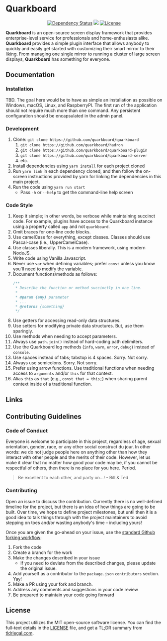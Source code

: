 # Quarkboard

<p align="center">
    <a href="https://david-dm.org/quarkboard/quarkboard"><img src="https://david-dm.org/quarkboard/quarkboard.svg" alt="Dependency Status"></a>
    <a href="https://david-dm.org/quarkboard/quarkboard?type=dev" title="devDependencies status"><img src="https://david-dm.org/quarkboard/quarkboard/dev-status.svg"/></a>
    <a href="https://choosealicense.com/licenses/mit"><img src="https://img.shields.io/badge/license-MIT-blue.svg" alt="License"></a>
</p>

**Quarkboard** is an open-source screen display framework that provides enterprise-level service for professionals and 
home-enthusiasts alike. **Quarkboard** provides a simple plugin interface that allows anybody to quickly and easily get 
started with customizing their smart mirror to their liking. From managing one single mirror to running a cluster of 
large screen displays, **Quarkboard** has something for everyone. 

## Documentation

### Installation

TBD. The goal here would be to have as simple an installation as possible on Windows, macOS, Linux, and RaspberryPI.
The first run of the application should not require much more than one command. Any persistent configuration should be 
encapsulated in the admin panel.

### Development

1. Clone: `git clone https://github.com/quarkboard/quarkboard`
    1. `git clone https://github.com/quarkboard/hadron`
    1. `git clone https://github.com/quarkboard/quarkboard-plugin`
    1. `git clone https://github.com/quarkboard/quarkboard-server`
    1. etc.
1. Install dependencies using `yarn install` for each project cloned
1. Run `yarn link` in each dependency cloned, and then follow the on-screen instructions provided by yarn for linking
   the dependencies in this main project.
1. Run the code using `yarn run start`
    * Pass `-h` or `--help` to get the command-line help screen

### Code Style

1. Keep it simple; in other words, be verbose while maintaining succinct code. For example, plugins have access to the 
   Quarkboard instance using a property called `app` and not `quarkboard`.
1. Omit braces for one-line code blocks.
1. Use camelCase for everything, except classes. Classes should use Pascal-case (i.e., UpperCamelCase).
1. Use classes liberally. This is a modern framework, using modern NodeJS.
1. Write code using Vanilla Javascript.
1. Never use `var` when defining variables; prefer `const` unless you know you'll need to modify the variable.
1. Document functions/methods as follows:
    ```javascript
    /**
     * Describe the function or method succinctly in one line.
     *
     * @param {any} parameter
     * ...
     * @returns {something}
     */
    ```
1. Use getters for accessing read-only data structures.
1. Use setters for modifying private data structures. But, use them sparingly.
1. Use methods when needing to accept parameters.
1. Always use `path.join()` instead of hard-coding path delimiters.
1. Use the Quarkboard log methods (`info`, `warn`, `error`, `debug`) instead of `console`.
1. Use spaces instead of tabs; tabstop is 4 spaces. Sorry. Not sorry.
1. Always use semicolons. Sorry. Not sorry.
1. Prefer using arrow functions. Use traditional functions when needing access to `arguments` and/or `this` for that context.
1. Alias `this` as `that` (e.g., `const that = this;`) when sharing parent context inside of a traditional function.

## Links

## Contributing Guidelines

### Code of Conduct
Everyone is welcome to participate in this project, regardless of age, sexual orientation, gender, race, or any other 
social construct du jour. In other words: we do not judge people here on anything other than how they interact with 
other people and the merits of their code. However, let us make it clear that no matter how good your code may be, if 
you cannot be respectful of others, then there is no place for you here. Period.

> Be excellent to each other, and party on...! - Bill & Ted

### Contributing

Open an issue to discuss the contribution. Currently there is no well-defined timeline for the project, but there is an
idea of how things are going to be built. Over time, we hope to define project milestones, but until then it is a good 
idea to talk things through with the project maintainers to avoid stepping on toes and/or wasting anybody's time –
including yours!

Once you are given the go-ahead on your issue, use the [standard Github forking workflow](https://guides.github.com/activities/forking/):

1. Fork the code
1. Create a branch for the work
1. Make the changes described in your issue
    * If you need to deviate from the described changes, please update the original issue.
1. Add yourself as a contributor to the `package.json` `contributors` section. Yay!
1. Make a PR using your fork and branch.
1. Address any comments and suggestions in your code review
1. Be prepared to maintain your code going forward

## License

This project utilizes the MIT open-source software license. You can find the full-text details in the 
[LICENSE](./LICENSE) file, and get a TL;DR summary from 
[tldrlegal.com](https://tldrlegal.com/license/mit-license#summary).
